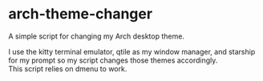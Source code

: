 # arch-theme-changer

A simple script for changing my Arch desktop theme.  
  

I use the kitty terminal emulator, qtile as my window manager, and starship for my prompt so my script changes those themes accordingly.  
This script relies on dmenu to work.
